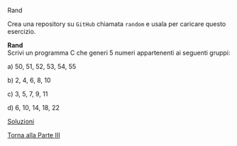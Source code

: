 Rand



Crea una repository su `GitHub` chiamata `random`
e usala per caricare questo esercizio.

**Rand**<br>
Scrivi un programma C che generi 5 numeri appartenenti ai seguenti gruppi:

a) 50, 51, 52, 53, 54, 55

b) 2, 4, 6, 8, 10

c) 3, 5, 7, 9, 11

d) 6, 10, 14, 18, 22

<a href="https://github.com/FabioZTessitore/laboratorio/tree/master/esercizi/part-iii/rand">Soluzioni</a>

<a href="/activities/3">Torna alla Parte III</a>

